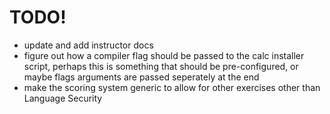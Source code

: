 TODO!
=====

* update and add instructor docs
* figure out how a compiler flag should be passed to the calc installer script, perhaps this is something that should be pre-configured, or maybe flags arguments are passed seperately at the end
* make the scoring system generic to allow for other exercises other than Language Security

